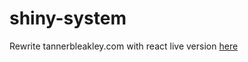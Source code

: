 # shiny-system
Rewrite tannerbleakley.com with react
live version [here](https://tannerpace.github.io/shiny-system/)
